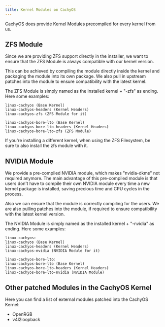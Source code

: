 ```yaml
---
title: Kernel Modules on CachyOS
---
```


CachyOS does provide Kernel Modules precompiled for every kernel from us.

## ZFS Module

Since we are providing ZFS support directly in the installer, we want to ensure that the ZFS Module is always compatible with our kernel version.

This can be achieved by compiling the module directly inside the kernel and packaging the module into its own package.
We also pull in upstream patches into the module to ensure compatibility with the latest kernel.

The ZFS Module is simply named as the installed kernel + "-zfs" as ending.
Here some examples:

```
linux-cachyos (Base Kernel)
linux-cachyos-headers (Kernel Headers)
linux-cachyos-zfs (ZFS Module for it)

linux-cachyos-bore-lto (Base Kernel)
linux-cachyos-bore-lto-headers (Kernel Headers)
linux-cachyos-bore-lto-zfs (ZFS Module)
```

If you're installing a different kernel, when using the ZFS Filesystem, be sure to also install the zfs module with it.

## NVIDIA Module

We provide a pre-compiled NVIDIA module, which makes "nvidia-dkms" not required anymore.
The main advantage of this pre-compiled module is that users don't have to compile their own NVIDIA module every time a new kernel package is installed, saving
precious time and CPU cycles in the process.

Also we can ensure that the module is correctly compiling for the users.
We are also pulling patches into the module, if required to ensure compatibility with the latest kernel version.

The NVIDIA Module is simply named as the installed kernel + "-nvidia" as ending.
Here some examples:

```
linux-cachyos:
linux-cachyos (Base Kernel)
linux-cachyos-headers (Kernel Headers)
linux-cachyos-nvidia (NVIDIA Module for it)

linux-cachyos-bore-lto:
linux-cachyos-bore-lto (Base Kernel)
linux-cachyos-bore-lto-headers (Kernel Headers)
linux-cachyos-bore-lto-nvidia (NVIDIA Module)
```

## Other patched Modules in the CachyOS Kernel

Here you can find a list of external modules patched into the CachyOS Kernel:

- OpenRGB
- v4l2loopback
